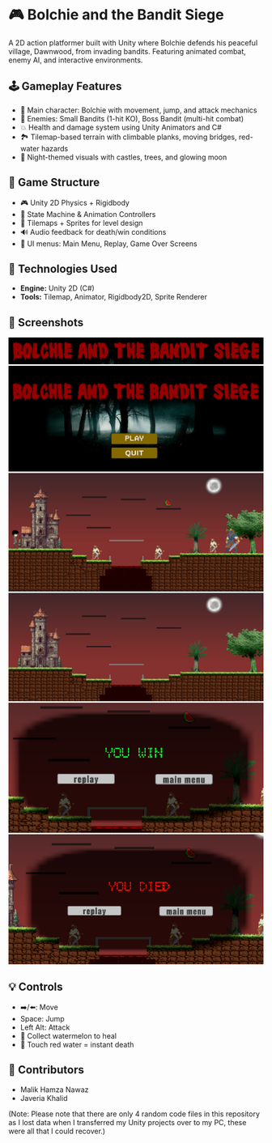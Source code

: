 # 🎮 Bolchie and the Bandit Siege

A 2D action platformer built with Unity where Bolchie defends his peaceful village, Dawnwood, from invading bandits. Featuring animated combat, enemy AI, and interactive environments.

## 🕹️ Gameplay Features

- 🎯 Main character: Bolchie with movement, jump, and attack mechanics
- 🧟 Enemies: Small Bandits (1-hit KO), Boss Bandit (multi-hit combat)
- 💥 Health and damage system using Unity Animators and C#
- 🏞️ Tilemap-based terrain with climbable planks, moving bridges, red-water hazards
- 🌙 Night-themed visuals with castles, trees, and glowing moon

## 🧱 Game Structure

- 🎮 Unity 2D Physics + Rigidbody
- 🧠 State Machine & Animation Controllers
- 🎨 Tilemaps + Sprites for level design
- 🔊 Audio feedback for death/win conditions
- 📜 UI menus: Main Menu, Replay, Game Over Screens

## 🔧 Technologies Used

- **Engine:** Unity 2D (C#)
- **Tools:** Tilemap, Animator, Rigidbody2D, Sprite Renderer

## 📸 Screenshots
![title](images/title.png)
![menu](images/menu.png)
![game](images/game.png)
![map](images/map.png)
![win](images/win.png)
![death](images/death.png)

## 💡 Controls

- ➡️/⬅️: Move  
- Space: Jump  
- Left Alt: Attack  
- 🍉 Collect watermelon to heal  
- 🔴 Touch red water = instant death  

## 👥 Contributors

- Malik Hamza Nawaz  
- Javeria Khalid

(Note: Please note that there are only 4 random code files in this repository as I lost data when I transferred my Unity projects over to my PC, these were all that I could recover.)